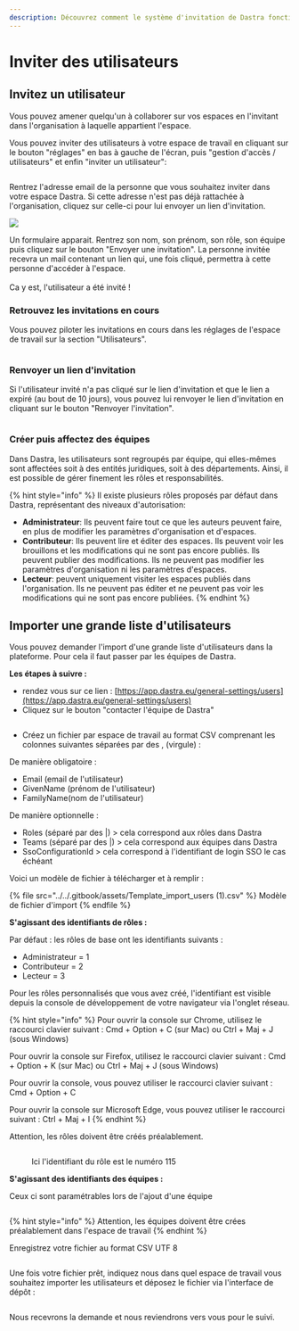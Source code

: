 ```yaml
---
description: Découvrez comment le système d'invitation de Dastra fonctionne.
---
```


# Inviter des utilisateurs

## Invitez un utilisateur

Vous pouvez amener quelqu'un à collaborer sur vos espaces en l'invitant dans l'organisation à laquelle appartient l'espace.&#x20;

Vous pouvez inviter des utilisateurs à votre espace de travail en cliquant sur le bouton "réglages" en bas à gauche de l'écran, puis "gestion d'accès / utilisateurs" et enfin "inviter un utilisateur":

<figure><img src="../../.gitbook/assets/image (12) (2) (2).png" alt=""><figcaption></figcaption></figure>



Rentrez l'adresse email de la personne que vous souhaitez inviter dans votre espace Dastra. Si cette adresse n'est pas déjà rattachée à l'organisation, cliquez sur celle-ci pour lui envoyer un lien d'invitation.

![](<../../.gitbook/assets/image (130).png>)

Un formulaire apparait. Rentrez son nom, son prénom, son rôle, son équipe puis cliquez sur le bouton "Envoyer une invitation". La personne invitée recevra un mail contenant un lien qui, une fois cliqué, permettra à cette personne d'accéder à l'espace.\
\
Ca y est, l'utilisateur a été invité !

### Retrouvez les invitations en cours

Vous pouvez piloter les invitations en cours dans les réglages de l'espace de travail sur la section "Utilisateurs".&#x20;

<figure><img src="../../.gitbook/assets/image (12) (3).png" alt=""><figcaption></figcaption></figure>

### Renvoyer un lien d'invitation

Si l'utilisateur invité n'a pas cliqué sur le lien d'invitation et que le lien a expiré (au bout de 10 jours), vous pouvez lui renvoyer le lien d'invitation en cliquant sur le bouton "Renvoyer l'invitation".&#x20;

<figure><img src="../../.gitbook/assets/image (16) (2).png" alt=""><figcaption></figcaption></figure>

### Créer puis affectez des équipes

Dans Dastra, les utilisateurs sont regroupés par équipe, qui elles-mêmes sont affectées soit à des entités juridiques, soit à des départements. Ainsi, il est possible de gérer finement les rôles et responsabilités.

{% hint style="info" %}
Il existe plusieurs rôles proposés par défaut dans Dastra, représentant des niveaux d'autorisation:

* **Administrateur**: Ils peuvent faire tout ce que les auteurs peuvent faire, en plus de modifier les paramètres d'organisation et d'espaces.
* **Contributeur**: Ils peuvent lire et éditer des espaces. Ils peuvent voir les brouillons et les modifications qui ne sont pas encore publiés. Ils peuvent publier des modifications. Ils ne peuvent pas modifier les paramètres d'organisation ni les paramètres d'espaces.
* **Lecteur**: peuvent uniquement visiter les espaces publiés dans l'organisation. Ils ne peuvent pas éditer et ne peuvent pas voir les modifications qui ne sont pas encore publiées.
{% endhint %}

## Importer une grande liste d'utilisateurs

Vous pouvez demander l'import d'une grande liste d'utilisateurs dans la plateforme. Pour cela il faut passer par les équipes de Dastra.&#x20;

**Les étapes à suivre :**&#x20;

* rendez vous sur ce lien : [https://app.dastra.eu/general-settings/users](https://app.dastra.eu/general-settings/users)
* Cliquez sur le bouton "contacter l'équipe de Dastra"

<figure><img src="../../.gitbook/assets/image (1) (1) (4).png" alt=""><figcaption></figcaption></figure>

* Créez un fichier par espace de travail au format CSV comprenant les colonnes suivantes séparées par des , (virgule) :&#x20;

De manière obligatoire : &#x20;

* Email (email de l'utilisateur)
* GivenName (prénom de l'utilisateur)
* FamilyName(nom de l'utilisateur)

De manière optionnelle :&#x20;

* Roles (séparé par des |) > cela correspond aux rôles dans Dastra
* Teams (séparé par des |) > cela correspond aux équipes dans Dastra
* SsoConfigurationId > cela correspond à l'identifiant de login SSO le cas échéant

Voici un modèle de fichier à télécharger et à remplir :&#x20;

{% file src="../../.gitbook/assets/Template_import_users (1).csv" %}
Modèle de fichier d'import
{% endfile %}

**S'agissant des identifiants de rôles :**&#x20;

Par défaut : les rôles de base ont les identifiants suivants :&#x20;

* Administrateur = 1
* Contributeur = 2
* Lecteur = 3

Pour les rôles personnalisés que vous avez créé, l'identifiant est visible depuis la console de développement de votre navigateur via l'onglet réseau.&#x20;

{% hint style="info" %}
Pour ouvrir la console sur Chrome, utilisez le raccourci clavier suivant : Cmd + Option + C (sur Mac) ou Ctrl + Maj + J (sous Windows)

Pour ouvrir la console sur Firefox, utilisez le raccourci clavier suivant : Cmd + Option + K (sur Mac) ou Ctrl + Maj + J (sous Windows)

Pour ouvrir la console, vous pouvez utiliser le raccourci clavier suivant : Cmd + Option + C

Pour ouvrir la console sur Microsoft Edge, vous pouvez utiliser le raccourci suivant : Ctrl + Maj + I
{% endhint %}

Attention, les rôles doivent être créés préalablement.



<figure><img src="../../.gitbook/assets/image (28).png" alt=""><figcaption><p>Ici l'identifiant du rôle est le numéro 115</p></figcaption></figure>



**S'agissant des identifiants des équipes :**&#x20;

Ceux ci sont paramétrables lors de l'ajout d'une équipe

<figure><img src="../../.gitbook/assets/image (4) (2) (1).png" alt=""><figcaption></figcaption></figure>

{% hint style="info" %}
Attention, les équipes doivent être crées préalablement dans l'espace de travail
{% endhint %}

Enregistrez votre fichier au format CSV UTF 8&#x20;

<figure><img src="../../.gitbook/assets/image (11) (1).png" alt=""><figcaption></figcaption></figure>

Une fois votre fichier prêt, indiquez nous dans quel espace de travail vous souhaitez importer les utilisateurs et déposez le fichier via l'interface de dépôt :&#x20;



<figure><img src="../../.gitbook/assets/image (2) (3) (1).png" alt=""><figcaption></figcaption></figure>

Nous recevrons la demande et nous reviendrons vers vous pour le suivi.
